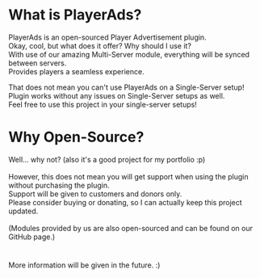 # What is PlayerAds?
PlayerAds is an open-sourced Player Advertisement plugin.<br>
Okay, cool, but what does it offer? Why should I use it?<br>
With use of our amazing Multi-Server module, everything will be synced between servers.<br>
Provides players a seamless experience.<br>

That does not mean you can't use PlayerAds on a Single-Server setup!<br>
Plugin works without any issues on Single-Server setups as well.<br>
Feel free to use this project in your single-server setups!

# Why Open-Source?
Well... why not? (also it's a good project for my portfolio :p)<br><br>
However, this does not mean you will get support when using the plugin without purchasing the plugin.<br>
Support will be given to customers and donors only.<br>
Please consider buying or donating, so I can actually keep this project updated.<br><br>
(Modules provided by us are also open-sourced and can be found on our GitHub page.)<br>

#

More information will be given in the future. :)
